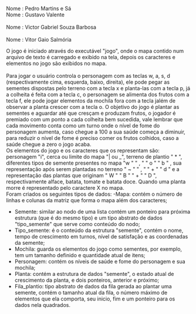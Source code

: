 Nome : Pedro Martins e Sá<br/>
Nome : Gustavo Valente<br/>  				
Nome : Victor Gabriel Souza Barbosa<br/>	
Nome : Vitor Gaio Salmória<br/>


O jogo é iniciado através do executável "jogo", onde o mapa contido num arquivo de texto é carregado e exibido na 
tela, depois os caracteres e elementos no jogo são exibidos no mapa.<br/>
<br/>
Para jogar o usuário controla o personagem com as teclas w, a, s, d (respectivamente cima, esquerda, baixo, direita),
ele pode pegar as sementes dispostas pelo terreno com a tecla x e planta-las com a tecla p, já a colheita é feita 
com a tecla c, o personagem se alimenta dos frutos com a tecla f, ele pode jogar elementos da mochila fora com a 
tecla jalém de observar a planta crescer com a tecla o. O objetivo do jogo é plantar as sementes e aguardar até que
cresçam e produzam frutos, o jogador é premiado com um ponto a cada colheita bem sucedida, vale lembrar que cada 
movimento conta como um turno onde o nível de fome do personagem aumenta, caso chegue a 100 a sua saúde começa a 
diminuir, para reduzir o nível de fome é preciso comer os frutos colhidos, caso a saúde chegue a zero o jogo acaba. 
<br/>
Os elementos do jogo e os caracteres que os representam são: personagem "i", cerca ou limite do mapa "| ou _", terreno
de plantio " * ", diferentes tipos de semente presentes no mapa "w " " , " " o " " b "  , sua representação após 
serem plantadas no terreno " ~ " " , " " + " " d " e a representação das plantas que originam " W " " B " " + " " D ",
respectivamente alface,  batata, tomate e batata doce. Quando uma planta morre é representado pelo caractere X no 
mapa.
<br/>
Foram criados os seguintes tipos de dados:
-Mapa: contém o número de linhas e colunas da matriz que forma o mapa além dos caracteres;
- Semente: similar ao nodo de uma lista contém um ponteiro para próxima estrutura (que é do mesmo tipo) e um tipo
abstrato de dados "tipo_semente" que serve como conteúdo do nodo;
- Tipo_semente: é o conteúdo da estrutura "semente", contém o nome, tempo de crescimento em turnos, nível de 
satisfação e as coordenadas da semente;
- Mochila: guarda os elementos do jogo como sementes, por exemplo, tem um tamanho definido e quantidade atual de 
itens;
- Personagem: contém os níveis de saúde e fome do personagem e sua mochila;
- Planta: contém a estrutura de dados "semente", o estado atual  de crescimento da planta, e dois ponteiros, anterior
e próximo;
- Fila_plantio: tipo abstrato de dados da fila gerada ao plantar uma semente, contém o tamanho atual da fila, o número
máximo de elementos que ela comporta, seu inicio, fim e um ponteiro para os dados nela quadrados.

